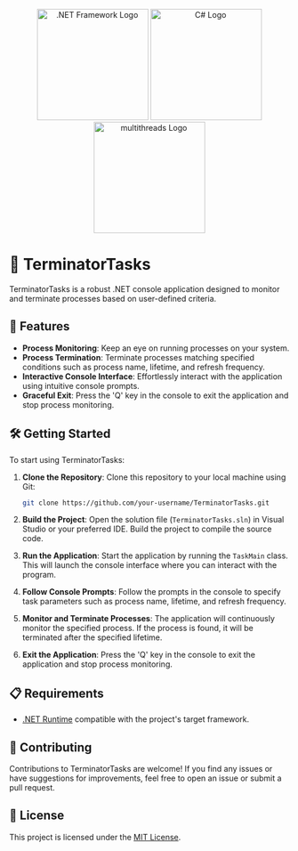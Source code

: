 <p align="center">
  <img src="https://seeklogo.com/images/M/microsoft-net-logo-631EFE744A-seeklogo.com.png" alt=".NET Framework Logo" width="200" />
  <img src="https://seeklogo.com/images/C/c-sharp-c-logo-02F17714BA-seeklogo.com.png" alt="C# Logo" width="200" />
  <img src="https://media.istockphoto.com/id/961061528/ro/vector/pictogram%C4%83-multithreading.jpg?s=612x612&w=0&k=20&c=-bxL9q0day3yywvPIy-5Ida-_vZFKtd95OKFgoLlO80=" alt="multithreads Logo" width="200" />
  
  
</p>

# 🤖 TerminatorTasks

TerminatorTasks is a robust .NET console application designed to monitor and terminate processes based on user-defined criteria.

## 🚀 Features

- **Process Monitoring**: Keep an eye on running processes on your system.
- **Process Termination**: Terminate processes matching specified conditions such as process name, lifetime, and refresh frequency.
- **Interactive Console Interface**: Effortlessly interact with the application using intuitive console prompts.
- **Graceful Exit**: Press the 'Q' key in the console to exit the application and stop process monitoring.

## 🛠️ Getting Started

To start using TerminatorTasks:

1. **Clone the Repository**: Clone this repository to your local machine using Git:

    ```bash
    git clone https://github.com/your-username/TerminatorTasks.git
    ```

2. **Build the Project**: Open the solution file (`TerminatorTasks.sln`) in Visual Studio or your preferred IDE. Build the project to compile the source code.

3. **Run the Application**: Start the application by running the `TaskMain` class. This will launch the console interface where you can interact with the program.

4. **Follow Console Prompts**: Follow the prompts in the console to specify task parameters such as process name, lifetime, and refresh frequency.

5. **Monitor and Terminate Processes**: The application will continuously monitor the specified process. If the process is found, it will be terminated after the specified lifetime.

6. **Exit the Application**: Press the 'Q' key in the console to exit the application and stop process monitoring.

## 📋 Requirements

- [.NET Runtime](https://dotnet.microsoft.com/download) compatible with the project's target framework.

## 🤝 Contributing

Contributions to TerminatorTasks are welcome! If you find any issues or have suggestions for improvements, feel free to open an issue or submit a pull request.

## 📄 License

This project is licensed under the [MIT License](LICENSE).
